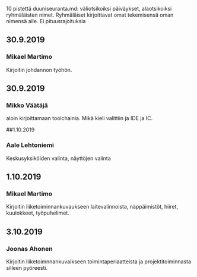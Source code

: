  10 pistettä duuniseuranta.md: väliotsikoiksi päiväykset, alaotsikoiksi ryhmäläisten nimet. Ryhmäläiset kirjoittavat omat tekemisensä oman nimensä alle. Ei pituusrajoituksia
 
 
 
 
 ## 30.9.2019 
 ### Mikael Martimo
 
 Kirjoitin johdannon työhön.
 
 ## 30.9.2019
 ### Mikko Väätäjä
 
 aloin kirjoittamaan toolchainia. Mikä kieli valittiin ja IDE ja IC.
 
 ##1.10.2019
 ### Aale Lehtoniemi
 
 Keskusyksiköiden valinta, näyttöjen valinta
 
 ## 1.10.2019
 ### Mikael Martimo
 
 Kirjoitin liiketoiminnankuvaukseen laitevalinnoista, näppäimistöt, hiiret, kuulokkeet, työpuhelimet.
 
 ## 3.10.2019
 ### Joonas Ahonen

Kirjoitin liiketoimnnankuvaikseen toimintaperiaatteista ja projektitoiminnasta silleen pyöreesti.